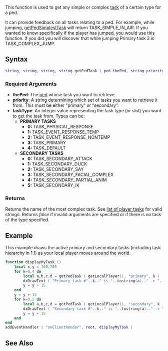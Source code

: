 This function is used to get any simple or complex [task](/docs/task.md "wikilink") of a certain type for a ped.

It can provide feedback on all tasks relating to a ped. For example, while jumping, [getPedSimplestTask](/docs/getpedsimplesttask.md "wikilink") will return TASK\_SIMPLE\_IN\_AIR. If you wanted to know specifically if the player has jumped, you would use this function. If you did you will discover that while jumping Primary task 3 is TASK\_COMPLEX\_JUMP.

Syntax
------

``` lua
string, string, string, string getPedTask ( ped thePed, string priority, int taskType )
```

### Required Arguments

-   **thePed**: The [ped](/docs/ped.md "wikilink") whose task you want to retrieve.
-   **priority**: A string determining which set of tasks you want to retrieve it from. This must be either “primary” or “secondary”.
-   **taskType**: An integer value representing the task type (or slot) you want to get the task from. Types can be:
    -   **PRIMARY TASKS**
        -   **0:** TASK\_PHYSICAL\_RESPONSE
        -   **1:** TASK\_EVENT\_RESPONSE\_TEMP
        -   **2:** TASK\_EVENT\_RESPONSE\_NONTEMP
        -   **3:** TASK\_PRIMARY
        -   **4:** TASK\_DEFAULT
    -   **SECONDARY TASKS**
        -   **0:** TASK\_SECONDARY\_ATTACK
        -   **1:** TASK\_SECONDARY\_DUCK
        -   **2:** TASK\_SECONDARY\_SAY
        -   **3:** TASK\_SECONDARY\_FACIAL\_COMPLEX
        -   **4:** TASK\_SECONDARY\_PARTIAL\_ANIM
        -   **5:** TASK\_SECONDARY\_IK

### Returns

Returns the name of the most complex task. See [list of player tasks](/docs/list_of_player_tasks.md "wikilink") for valid strings. Returns *false* if invalid arguments are specified or if there is no task of the type specified.

Example
-------

This example draws the active primary and secondary tasks (including task hierarchy in 1.1) as your local player moves around the world.

``` lua
function displayMyTask ()
    local x,y = 100,200
    for k=0,4 do
        local a,b,c,d = getPedTask ( getLocalPlayer(), "primary", k )
        dxDrawText ( "Primary task #"..k.." is "..tostring(a).." -> "..tostring(b).." -> "..tostring(c).." -> "..tostring(d).." -> ", x, y )
        y = y + 15
    end
    y = y + 15
    for k=0,5 do
        local a,b,c,d = getPedTask ( getLocalPlayer(), "secondary", k )
        dxDrawText ( "Secondary task #"..k.." is "..tostring(a).." -> "..tostring(b).." -> "..tostring(c).." -> "..tostring(d).." -> ", x, y )    
        y = y + 15
    end
end    
addEventHandler ( "onClientRender", root, displayMyTask )
```

See Also
--------
